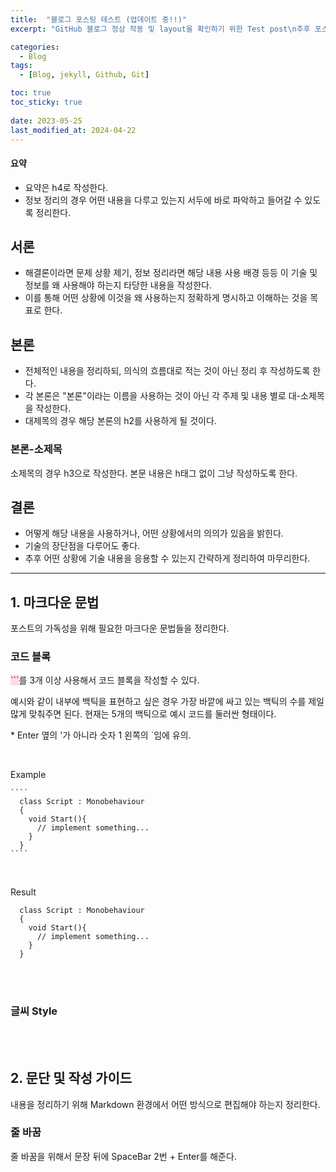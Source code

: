 ```yaml
---
title:  "블로그 포스팅 테스트 (업데이트 중!!)"
excerpt: "GitHub 블로그 정상 작동 및 layout을 확인하기 위한 Test post\n추후 포스트 기능 템플릿으로 활용 예정"

categories:
  - Blog
tags:
  - [Blog, jekyll, Github, Git]

toc: true
toc_sticky: true
 
date: 2023-05-25
last_modified_at: 2024-04-22
---
```



#### 요약
  - 요약은 h4로 작성한다.
  - 정보 정리의 경우 어떤 내용을 다루고 있는지 서두에 바로 파악하고 들어갈 수 있도록 정리한다.


## 서론
  - 해결론이라면 문제 상황 제기, 정보 정리라면 해당 내용 사용 배경 등등 이 기술 및 정보를 왜 사용해야 하는지 타당한 내용을 작성한다.  
  - 이를 통해 어떤 상황에 이것을 왜 사용하는지 정확하게 명시하고 이해하는 것을 목표로 한다.


## 본론
  - 전체적인 내용을 정리하되, 의식의 흐름대로 적는 것이 아닌 정리 후 작성하도록 한다.
  - 각 본론은 "본론"이라는 이름을 사용하는 것이 아닌 각 주제 및 내용 별로 대-소제목을 작성한다.
  - 대제목의 경우 해당 본론의 h2를 사용하게 될 것이다.
  

### 본론-소제목
  소제목의 경우 h3으로 작성한다.
  본문 내용은 h태그 없이 그냥 작성하도록 한다.


## 결론
  - 어떻게 해당 내용을 사용하거나, 어떤 상황에서의 의의가 있음을 밝힌다.
  - 기술의 장단점을 다루어도 좋다.
  - 추후 어떤 상황에 기술 내용을 응용할 수 있는지 간략하게 정리하여 마무리한다.

  
  ----
  
## 1. 마크다운 문법
  포스트의 가독성을 위해 필요한 마크다운 문법들을 정리한다.


### 코드 블록
  <span style='background-color:#ffdce0'>```</span>를 3개 이상 사용해서 코드 블록을 작성할 수 있다. 
  
  예시와 같이 내부에 백틱을 표현하고 싶은 경우 가장 바깥에 싸고 있는 백틱의 수를 제일 많게 맞춰주면 된다. 
  현재는 5개의 백틱으로 예시 코드를 둘러싼 형태이다. 
  
  \* Enter 옆의 '가 아니라 숫자 1 왼쪽의 `임에 유의.

  <br>

  Example
  `````
  ```` 
    class Script : Monobehaviour
    {
      void Start(){
        // implement something...
      }
    } 
  ````
  `````

  <br>

  Result

  `````
    class Script : Monobehaviour
    {
      void Start(){
        // implement something...
      }
    } 
  `````
  
  <br><br>

### 글씨 Style
  

  <br>
  <br>   

  


## 2. 문단 및 작성 가이드
  내용을 정리하기 위해 Markdown 환경에서 어떤 방식으로 편집해야 하는지 정리한다.


### 줄 바꿈
  줄 바꿈을 위해서 문장 뒤에 SpaceBar 2번 + Enter를 해준다.
  
